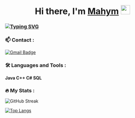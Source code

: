 <h1 align="center">Hi there, I'm <a href="https://www.instagram.com/seyidova_life/" target="_blank">Mahym</a> 
     <img src="https://media.giphy.com/media/hvRJCLFzcasrR4ia7z/giphy.gif" width="30px"/>
<h3 <img src="https://github.com/blackcater/blackcater/r<a href="mailto:seyidovamahym@gmail.com"><img

   [![Typing SVG](https://readme-typing-svg.herokuapp.com?color=%2336BCF7&lines=Computer+Security+Specialist)](https://git.io/typing-svg)      
   ### :mailbox: Contact :     
   <a href="mailto:seyidovamahym@gmail.com"><img src="https://camo.githubusercontent.com/90af8431cf18df8809777b33254b7bb7e410a1371c04f4543f3e7ed20b2dbfa6/68747470733a2f2f696d672e736869656c64732e696f2f62616467652f2d476d61696c2d6431343833363f7374796c653d666c6174266c6f676f3d476d61696c266c6f676f436f6c6f723d7768697465266c696e6b3d6d61696c746f3a61646965756a7740676d61696c2e636f6d" alt="Gmail Badge" data-canonical-src="https://img.shields.io/badge/-Gmail-d14836?style=flat&amp;logo=Gmail&amp;logoColor=white&amp;link=mailto:adieujw@gmail.com" style="max-width: 100%;"></a>                                         
                                             
### :hammer_and_wrench: Languages and Tools :
**Java 
C++ 
C# 
SQL**

### :fire: My Stats :

![GitHub Streak](http://github-readme-streak-stats.herokuapp.com?user=faveliana&theme=dark&background=000000)

[![Top Langs](https://github-readme-stats.vercel.app/api/top-langs/?username=Faveliana&layout=compact&theme=vision-friendly-dark)](https://github.com//github-readme-stats)
